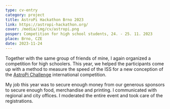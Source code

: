 ```yaml
---
type: cv-entry
category: project
title: AstroPi Hackathon Brno 2023
link: https://astropi-hackathon.org/
cover: /media/img/cv/astropi.png
posper: Competition for high school students, 24. - 25. 11. 2023
place: Brno, CZE
date: 2023-11-24
---
```

Together with the same group of friends of mine, I again organized a competition for high schoolers. This year, we helped the participants come up with a method to measure the speed of the ISS for a new conception of the [AstroPi Challenge](https://astro-pi.org/) international competition.

My job this year was to secure enough money from our generous sponsors to secure enough food, merchandise and printing. I communicated with regional and city offices. I moderated the entire event and took care of the registrations.